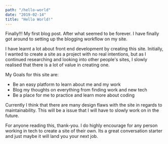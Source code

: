 ```yaml
---
path: "/hello-world"
date: "2019-02-14"
title: "Hello World!"
---
```

Finally!!! My first blog post. After what seemed to be forever. I have finally got around to setting up the blogging workflow on my site. 

I have learnt a lot about front end development by creating this site. Initially, I wanted to create a site as a project with no real intentions, but as I continued researching and looking into other people's sites, I slowly realised that there is a lot of value in creating one. 

My Goals for this site are:
* Be an easy platform to learn about me and my work
* Blog my thoughts on everything from finding work and new tech
* Be a place for me to practice and learn more about coding

Currently I think that there are many design flaws with the site in regards to maintainability. This will be a issue that I will have to slowly work on in the future.

For anyone reading this, thank-you. I do highly encourage for any person working in tech to create a site of their own. Its a great conversation starter and just maybe it will land you your next job.